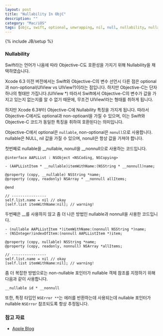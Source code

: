 ```yaml
---
layout: post
title: "Nullability In ObjC"
description: ""
category: "Mac/iOS"
tags: [objc, swift, optional, unwrapping, nil, null, nullability, nullable, nonnull]
---
```

{% include JB/setup %}

### Nullability

Swift라는 언어가 나옴에 따라 Objective-C도 호환성을 가지기 위해 Nullability을 채택하였습니다. 

Xcode 6.3 이전 버전에서는 Swift와 Objective-C의 변수 선언시 다른 점은 optional과 non-optional(UIView vs UIView?)이라는 점입니다. 하지만 Objective-C는 단자 하나의 형태만 가집니다.(UIView *) 따라서 Swift에서 Objective-C의 변수가 값을 가지고 있는지 없는지를 알 수 없기 때문에, 무조건 UIView!라는 형태를 취하게 됩니다.

하지만 Xcode 6.3부터 Objective-C에 Nullability 특징을 가지게 됩니다. 따라서 Objective-C에서도 optional과 non-optioanl을 가질 수 있으며, 이는 Swift와 Objective-C 코드가 동일한 특징을 취하여 호환된다는 의미입니다.

Objective-C에서 optional은 `nullable`, non-optional은 `nonull`으로 사용합니다. nullable은 NULL, nil 값을 가질 수 있으며, nonull은 항상 값을 가져야 합니다.

첫번째로 nullable을 __nullable, nonull을 __nonnull으로 사용하는 코드입니다.

	@interface AAPLList : NSObject <NSCoding, NSCopying>

	- (AAPLListItem * __nullable)itemWithName:(NSString * __nonnull)name;

	@property (copy, __nullable) NSString *name;
	@property (copy, readonly) NSArray * __nonnull allItems;

	@end

	// ----------------
	self.list.name = nil // okay
	[self.list itemWithName:nil]; // warning!



두번째은 __를 사용하지 않고 좀 더 나은 방법인 nullable과 nonnull을 사용한 코드입니다.

	- (nullable AAPLListItem *)itemWithName:(nonnull NSString *)name;
	- (NSInteger)indexOfItem:(nonnull AAPLListItem *)item;

	@property (copy, nullable) NSString *name;
	@property (copy, readonly, nonnull) NSArray *allItems;

	// ----------------
	self.list.name = nil // okay
	[self.list itemWithName:nil]; // warning!


좀 더 복잡한 방법으로는 non-nullable 포인터가 nullable 객체 참조를 지정하기 위해 다음과 같이 사용합니다.

	__nullable id * __nonnull

또한, 특정 타입인 `NSError **`는 에러를 반환하는데 사용되는데 nullable 포인터가 nullable `NSError` 참조되도록 항상 추정됩니다.

### 참고 자료

* [Apple Blog][Apple_Blog]

[Apple_Blog]: https://developer.apple.com/swift/blog/?id=25